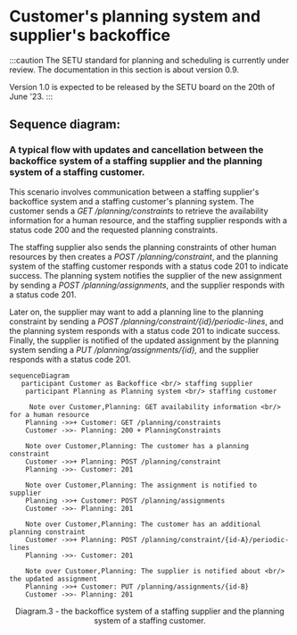 # Customer's planning system and supplier's backoffice

:::caution
The SETU standard for planning and scheduling is currently under review. The documentation in this section is about version 0.9.

Version 1.0 is expected to be released by the SETU board on the 20th of June '23.
:::

## Sequence diagram:

### A typical flow with updates and cancellation between the backoffice system of a **staffing supplier** and the **planning system of a staffing customer**.

This scenario involves communication between a staffing supplier's backoffice system and a staffing customer's planning system. The customer sends a _GET /planning/constraints_ to retrieve the availability information for a human resource, and the staffing supplier responds with a status code 200 and the requested planning constraints.

The staffing supplier also sends the planning constraints of other human resources by then creates a _POST /planning/constraint_, and the planning system of the staffing customer responds with a status code 201 to indicate success. The planning system notifies the supplier of the new assignment by sending a _POST /planning/assignments_, and the supplier responds with a status code 201.

Later on, the supplier may want to add a planning line to the planning constraint by sending a _POST /planning/constraint/{id}/periodic-lines_, and the planning system responds with a status code 201 to indicate success. Finally, the supplier is notified of the updated assignment by the planning system sending a _PUT /planning/assignments/{id},_ and the supplier responds with a status code 201.

```mermaid
sequenceDiagram
   participant Customer as Backoffice <br/> staffing supplier
    participant Planning as Planning system <br/> staffing customer

     Note over Customer,Planning: GET availability information <br/> for a human resource
    Planning ->>+ Customer: GET /planning/constraints
    Customer ->>- Planning: 200 + PlanningConstraints

    Note over Customer,Planning: The customer has a planning constraint
    Customer ->>+ Planning: POST /planning/constraint
    Planning ->>- Customer: 201

    Note over Customer,Planning: The assignment is notified to supplier
    Planning ->>+ Customer: POST /planning/assignments
    Customer ->>- Planning: 201

    Note over Customer,Planning: The customer has an additional planning constraint
    Customer ->>+ Planning: POST /planning/constraint/{id-A}/periodic-lines
    Planning ->>- Customer: 201

    Note over Customer,Planning: The supplier is notified about <br/> the updated assignment
    Planning ->>+ Customer: PUT /planning/assignments/{id-B}
    Customer ->>- Planning: 201

```

<figcaption align = "center">Diagram.3 - the backoffice system of a staffing supplier and the planning system of a staffing customer.</figcaption>
